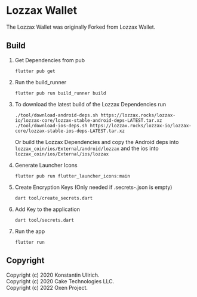 # Lozzax Wallet

The Lozzax Wallet was originally Forked from Lozzax Wallet.

## Build

1. Get Dependencies from pub
    ```shell script
    flutter pub get
    ```

2. Run the build_runner
    ```shell script
    flutter pub run build_runner build
    ```

3. To download the latest build of the Lozzax Dependencies run 
   ```
   ./tool/download-android-deps.sh https://lozzax.rocks/lozzax-io/lozzax-core/lozzax-stable-android-deps-LATEST.tar.xz
   ./tool/download-ios-deps.sh https://lozzax.rocks/lozzax-io/lozzax-core/lozzax-stable-ios-deps-LATEST.tar.xz
   ```
   Or build the Lozzax Dependencies and copy the Android deps into `lozzax_coin/ios/External/android/lozzax`
   and the ios into `lozzax_coin/ios/External/ios/lozzax`

4. Generate Launcher Icons
    ```shell script
    flutter pub run flutter_launcher_icons:main
    ```

5. Create Encryption Keys (Only needed if .secrets-<env>.json is empty)
    ```shell script
    dart tool/create_secrets.dart
    ```

6. Add Key to the application
    ```shell script
    dart tool/secrets.dart
    ```

7. Run the app
    ```shell script
    flutter run
    ```

## Copyright
Copyright (c) 2020 Konstantin Ullrich.\
Copyright (c) 2020 Cake Technologies LLC.\
Copyright (c) 2022 Oxen Project.

